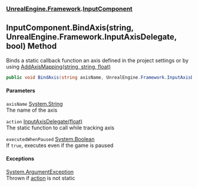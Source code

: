 ### [UnrealEngine.Framework](./UnrealEngine-Framework.md 'UnrealEngine.Framework').[InputComponent](./UnrealEngine-Framework-InputComponent.md 'UnrealEngine.Framework.InputComponent')
## InputComponent.BindAxis(string, UnrealEngine.Framework.InputAxisDelegate, bool) Method
Binds a static callback function an axis defined in the project settings or by using [AddAxisMapping(string, string, float)](./UnrealEngine-Framework-Engine-AddAxisMapping(string_string_float).md 'UnrealEngine.Framework.Engine.AddAxisMapping(string, string, float)')  
```csharp
public void BindAxis(string axisName, UnrealEngine.Framework.InputAxisDelegate action, bool executedWhenPaused=false);
```
#### Parameters
<a name='UnrealEngine-Framework-InputComponent-BindAxis(string_UnrealEngine-Framework-InputAxisDelegate_bool)-axisName'></a>
`axisName` [System.String](https://docs.microsoft.com/en-us/dotnet/api/System.String 'System.String')  
The name of the axis  
  
<a name='UnrealEngine-Framework-InputComponent-BindAxis(string_UnrealEngine-Framework-InputAxisDelegate_bool)-action'></a>
`action` [InputAxisDelegate(float)](./UnrealEngine-Framework-InputAxisDelegate(float).md 'UnrealEngine.Framework.InputAxisDelegate(float)')  
The static function to call while tracking axis  
  
<a name='UnrealEngine-Framework-InputComponent-BindAxis(string_UnrealEngine-Framework-InputAxisDelegate_bool)-executedWhenPaused'></a>
`executedWhenPaused` [System.Boolean](https://docs.microsoft.com/en-us/dotnet/api/System.Boolean 'System.Boolean')  
If `true`, executes even if the game is paused  
  
#### Exceptions
[System.ArgumentException](https://docs.microsoft.com/en-us/dotnet/api/System.ArgumentException 'System.ArgumentException')  
Thrown if [action](#UnrealEngine-Framework-InputComponent-BindAxis(string_UnrealEngine-Framework-InputAxisDelegate_bool)-action 'UnrealEngine.Framework.InputComponent.BindAxis(string, UnrealEngine.Framework.InputAxisDelegate, bool).action') is not static  
